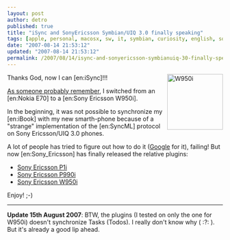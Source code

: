 ```yaml
---
layout: post
author: detro
published: true
title: "iSync and SonyEricsson Symbian/UIQ 3.0 finally speaking"
tags: [apple, personal, macosx, sw, it, symbian, curiosity, english, sony, ericsson, projects, utility]
date: "2007-08-14 21:53:12"
updated: "2007-08-14 21:53:12"
permalink: /2007/08/14/isync-and-sonyericsson-symbianuiq-30-finally-speaking/
---
```


<img src="http://www.elite-electronix.com/images/2489-W950i.jpg" alt="W950i" align="right" width="130" />
Thanks God, now I can [en:iSync]!!!

<a href="http://www.detronizator.org/2007/07/08/risposta-ad-ossblogit/">As someone probably remember</a>, I switched from an [en:Nokia E70] to a [en:Sony Ericsson W950i].

In the beginning, it was not possible to synchronize my [en:iBook] with my new smarth-phone because of a "strange" implementation of the [en:SyncML] protocol on Sony Ericsson/UIQ 3.0 phones.

A lot of people has tried to figure out how to do it (<a href="http://www.google.com/">Google</a> for it), failing! But now [en:Sony_Ericsson] has finally released the relative plugins:
<ul>
   <li><a class="xlink" href="http://www.sonyericsson.com/spg.jsp?cc=global&lc=en&ver=4001&template=ps1_1_3_1_1&zone=ps&lm=ps1_1&pid=10864&fid=43608&esi=true" target="_blank">Sony Ericsson P1i</a></li>
   <li><a class="xlink" href="http://www.sonyericsson.com/spg.jsp?cc=global&lc=en&ver=4001&template=ps1_1_3_1_1&zone=ps&lm=ps1_1&pid=10336&fid=43613&esi=true" target="_blank">Sony Ericsson P990i</a></li>
   <li><a class="xlink" href="http://www.sonyericsson.com/spg.jsp?cc=global&lc=en&ver=4001&template=ps1_1_3_1_1&zone=ps&lm=ps1_1&pid=10391&fid=43623&esi=true" target="_blank">Sony Ericsson W950i</a></li>
</ul>

Enjoy! ;-) 

<hr /><strong>Update 15th August 2007</strong>: BTW, the plugins (I tested on only the one for W950i) doesn't synchronize Tasks (Todos). I really don't know why ( :?: ). But it's already a good lip ahead.

